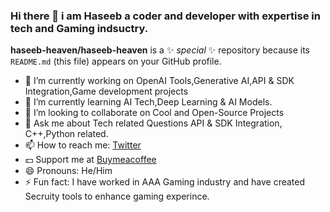 ### Hi there 👋 i am Haseeb a coder and developer with expertise in tech and Gaming indsuctry. 

**haseeb-heaven/haseeb-heaven** is a ✨ _special_ ✨ repository because its `README.md` (this file) appears on your GitHub profile.

- 🔭 I’m currently working on OpenAI Tools,Generative AI,API & SDK Integration,Game development projects
- 🌱 I’m currently learning AI Tech,Deep Learning & AI Models.
- 👯 I’m looking to collaborate on Cool and Open-Source Projects
- 💬 Ask me about Tech related Questions API & SDK Integration, C++,Python related.
- 📫 How to reach me: [Twitter](https://twitter.com/haseeb_heaven)
- 💵 Support me at [Buymeacoffee](https://www.buymeacoffee.com/haseebheaven)
- 😄 Pronouns: He/Him
- ⚡ Fun fact: I have worked in AAA Gaming industry and have created Secruity tools to enhance gaming experince.
